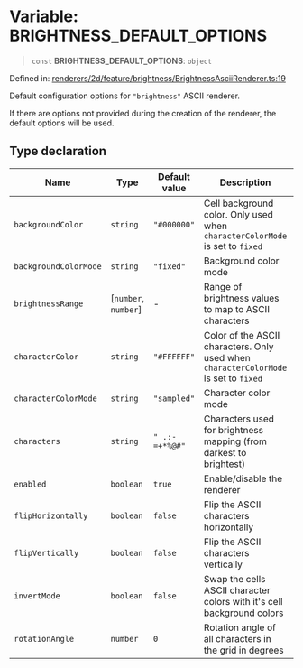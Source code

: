 # Variable: BRIGHTNESS_DEFAULT_OPTIONS

> `const` **BRIGHTNESS_DEFAULT_OPTIONS**: `object`

Defined in: [renderers/2d/feature/brightness/BrightnessAsciiRenderer.ts:19](https://github.com/humanbydefinition/p5.asciify/blob/4d546c48ccedf48d92566d5d67cf0ee23c09e577/src/lib/renderers/2d/feature/brightness/BrightnessAsciiRenderer.ts#L19)

Default configuration options for `"brightness"` ASCII renderer.

If there are options not provided during the creation of the renderer, the default options will be used.

## Type declaration

| Name                                                   | Type                   | Default value  | Description                                                                          | Defined in                                                                                                                                                                                                                            |
| ------------------------------------------------------ | ---------------------- | -------------- | ------------------------------------------------------------------------------------ | ------------------------------------------------------------------------------------------------------------------------------------------------------------------------------------------------------------------------------------- |
| <a id="backgroundcolor"></a> `backgroundColor`         | `string`               | `"#000000"`    | Cell background color. Only used when `characterColorMode` is set to `fixed`         | [renderers/2d/feature/brightness/BrightnessAsciiRenderer.ts:29](https://github.com/humanbydefinition/p5.asciify/blob/4d546c48ccedf48d92566d5d67cf0ee23c09e577/src/lib/renderers/2d/feature/brightness/BrightnessAsciiRenderer.ts#L29) |
| <a id="backgroundcolormode"></a> `backgroundColorMode` | `string`               | `"fixed"`      | Background color mode                                                                | [renderers/2d/feature/brightness/BrightnessAsciiRenderer.ts:31](https://github.com/humanbydefinition/p5.asciify/blob/4d546c48ccedf48d92566d5d67cf0ee23c09e577/src/lib/renderers/2d/feature/brightness/BrightnessAsciiRenderer.ts#L31) |
| <a id="brightnessrange"></a> `brightnessRange`         | \[`number`, `number`\] | -              | Range of brightness values to map to ASCII characters                                | [renderers/2d/feature/brightness/BrightnessAsciiRenderer.ts:41](https://github.com/humanbydefinition/p5.asciify/blob/4d546c48ccedf48d92566d5d67cf0ee23c09e577/src/lib/renderers/2d/feature/brightness/BrightnessAsciiRenderer.ts#L41) |
| <a id="charactercolor"></a> `characterColor`           | `string`               | `"#FFFFFF"`    | Color of the ASCII characters. Only used when `characterColorMode` is set to `fixed` | [renderers/2d/feature/brightness/BrightnessAsciiRenderer.ts:25](https://github.com/humanbydefinition/p5.asciify/blob/4d546c48ccedf48d92566d5d67cf0ee23c09e577/src/lib/renderers/2d/feature/brightness/BrightnessAsciiRenderer.ts#L25) |
| <a id="charactercolormode"></a> `characterColorMode`   | `string`               | `"sampled"`    | Character color mode                                                                 | [renderers/2d/feature/brightness/BrightnessAsciiRenderer.ts:27](https://github.com/humanbydefinition/p5.asciify/blob/4d546c48ccedf48d92566d5d67cf0ee23c09e577/src/lib/renderers/2d/feature/brightness/BrightnessAsciiRenderer.ts#L27) |
| <a id="characters"></a> `characters`                   | `string`               | `" .:-=+*%@#"` | Characters used for brightness mapping (from darkest to brightest)                   | [renderers/2d/feature/brightness/BrightnessAsciiRenderer.ts:23](https://github.com/humanbydefinition/p5.asciify/blob/4d546c48ccedf48d92566d5d67cf0ee23c09e577/src/lib/renderers/2d/feature/brightness/BrightnessAsciiRenderer.ts#L23) |
| <a id="enabled"></a> `enabled`                         | `boolean`              | `true`         | Enable/disable the renderer                                                          | [renderers/2d/feature/brightness/BrightnessAsciiRenderer.ts:21](https://github.com/humanbydefinition/p5.asciify/blob/4d546c48ccedf48d92566d5d67cf0ee23c09e577/src/lib/renderers/2d/feature/brightness/BrightnessAsciiRenderer.ts#L21) |
| <a id="fliphorizontally"></a> `flipHorizontally`       | `boolean`              | `false`        | Flip the ASCII characters horizontally                                               | [renderers/2d/feature/brightness/BrightnessAsciiRenderer.ts:37](https://github.com/humanbydefinition/p5.asciify/blob/4d546c48ccedf48d92566d5d67cf0ee23c09e577/src/lib/renderers/2d/feature/brightness/BrightnessAsciiRenderer.ts#L37) |
| <a id="flipvertically"></a> `flipVertically`           | `boolean`              | `false`        | Flip the ASCII characters vertically                                                 | [renderers/2d/feature/brightness/BrightnessAsciiRenderer.ts:39](https://github.com/humanbydefinition/p5.asciify/blob/4d546c48ccedf48d92566d5d67cf0ee23c09e577/src/lib/renderers/2d/feature/brightness/BrightnessAsciiRenderer.ts#L39) |
| <a id="invertmode"></a> `invertMode`                   | `boolean`              | `false`        | Swap the cells ASCII character colors with it's cell background colors               | [renderers/2d/feature/brightness/BrightnessAsciiRenderer.ts:33](https://github.com/humanbydefinition/p5.asciify/blob/4d546c48ccedf48d92566d5d67cf0ee23c09e577/src/lib/renderers/2d/feature/brightness/BrightnessAsciiRenderer.ts#L33) |
| <a id="rotationangle"></a> `rotationAngle`             | `number`               | `0`            | Rotation angle of all characters in the grid in degrees                              | [renderers/2d/feature/brightness/BrightnessAsciiRenderer.ts:35](https://github.com/humanbydefinition/p5.asciify/blob/4d546c48ccedf48d92566d5d67cf0ee23c09e577/src/lib/renderers/2d/feature/brightness/BrightnessAsciiRenderer.ts#L35) |
